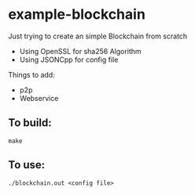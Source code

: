 # example-blockchain

Just trying to create an simple Blockchain from scratch

- Using OpenSSL for sha256 Algorithm
- Using JSONCpp for config file

Things to add:

- p2p
- Webservice

## To build:

`make`

## To use:

`./blockchain.out <config file>`

